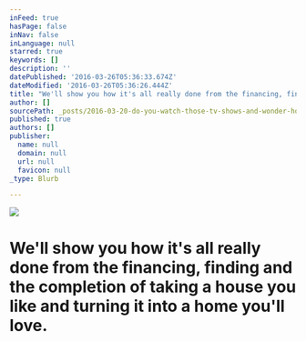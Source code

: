 ```yaml
---
inFeed: true
hasPage: false
inNav: false
inLanguage: null
starred: true
keywords: []
description: ''
datePublished: '2016-03-26T05:36:33.674Z'
dateModified: '2016-03-26T05:36:26.444Z'
title: "We'll show you how it's all really done from the financing, finding and the completion of taking a house you like and turning it into a home you'll love."
author: []
sourcePath: _posts/2016-03-20-do-you-watch-those-tv-shows-and-wonder-how-they-get-the-mone.md
published: true
authors: []
publisher:
  name: null
  domain: null
  url: null
  favicon: null
_type: Blurb

---
```

![](https://the-grid-user-content.s3-us-west-2.amazonaws.com/097acfab-553b-4980-9004-2030d7103527.jpg)

# We'll show you how it's all really done from the financing, finding and the completion of taking a house you like and turning it into a home you'll love.
